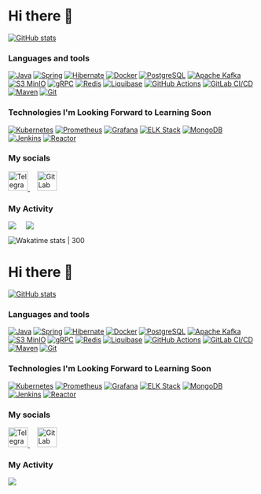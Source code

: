 # Hi there 👋
[![GitHub stats](https://github-readme-stats.vercel.app/api?username=ryzendee&count_private=true&show_icons=true&theme=github_dark&hide_border=true&show=prs_merged_percentage#gh-dark-mode-only)](https://github.com/anuraghazra/github-readme-stats)


### Languages and tools
[![Java](https://img.shields.io/badge/java-161b22?style=for-the-badge&logo=java)](https://www.java.com/)
[![Spring](https://img.shields.io/badge/spring-161b22?style=for-the-badge&logo=spring)](https://spring.io/)
[![Hibernate](https://img.shields.io/badge/hibernate-161b22?style=for-the-badge&logo=hibernate)](https://hibernate.org/)
[![Docker](https://img.shields.io/badge/docker-161b22?style=for-the-badge&logo=docker)](https://www.docker.com/)
[![PostgreSQL](https://img.shields.io/badge/postgresql-161b22?style=for-the-badge&logo=postgresql)](https://www.postgresql.org/)
[![Apache Kafka](https://img.shields.io/badge/apache%20kafka-161b22?style=for-the-badge&logo=apachekafka)](https://kafka.apache.org/)
[![S3 MinIO](https://img.shields.io/badge/minio-161b22?style=for-the-badge&logo=minio)](https://min.io/)
[![gRPC](https://img.shields.io/badge/gRPC-161b22?style=for-the-badge&logo=google)](https://grpc.io/)
[![Redis](https://img.shields.io/badge/redis-161b22?style=for-the-badge&logo=redis)](https://redis.io/)
[![Liquibase](https://img.shields.io/badge/liquibase-161b22?style=for-the-badge&logo=liquibase)](https://www.liquibase.org/)
[![GitHub Actions](https://img.shields.io/badge/github%20actions-161b22?style=for-the-badge&logo=github)](https://github.com/features/actions)
[![GitLab CI/CD](https://img.shields.io/badge/gitlab%20ci%2Fcd-161b22?style=for-the-badge&logo=gitlab)](https://about.gitlab.com/)
[![Maven](https://img.shields.io/badge/maven-161b22?style=for-the-badge&logo=apachemaven)](https://maven.apache.org/)
[![Git](https://img.shields.io/badge/git-161b22?style=for-the-badge&logo=git)](https://git-scm.com/)


### Technologies I'm Looking Forward to Learning Soon
[![Kubernetes](https://img.shields.io/badge/kubernetes-161b22?style=for-the-badge&logo=kubernetes)](https://kubernetes.io/)
[![Prometheus](https://img.shields.io/badge/prometheus-161b22?style=for-the-badge&logo=prometheus)](https://prometheus.io/)
[![Grafana](https://img.shields.io/badge/grafana-161b22?style=for-the-badge&logo=grafana)](https://grafana.com/)
[![ELK Stack](https://img.shields.io/badge/elk%20stack-161b22?style=for-the-badge&logo=elastic)](https://www.elastic.co/)
[![MongoDB](https://img.shields.io/badge/mongodb-161b22?style=for-the-badge&logo=mongodb)](https://www.mongodb.com/)
[![Jenkins](https://img.shields.io/badge/jenkins-161b22?style=for-the-badge&logo=jenkins)](https://www.jenkins.io/)
[![Reactor](https://img.shields.io/badge/reactor-161b22?style=for-the-badge&logo=react)](https://projectreactor.io/)


### My socials
  <a href="https://t.me/ryze177">
    <img src="https://www.svgrepo.com/show/354443/telegram.svg" alt="Telegram Badge" width="40" height="40"/>
  </a>
  <a href="https://gitlab.com/ryzendee17" style="margin-left: 15px;">
  <img src="https://www.svgrepo.com/show/448226/gitlab.svg" alt="GitLab Badge" width="40" height="40"/>
</a>


### My Activity
<div style="display: flex; gap: 20px;">
  <img src="http://github-profile-summary-cards.vercel.app/api/cards/profile-details?username=ryzendee&theme=github"/>
  <img src="http://github-profile-summary-cards.vercel.app/api/cards/stats?username=ryzendee&theme=github"/>
</div>

![Wakatime stats | 300](https://github-readme-stats.vercel.app/api/wakatime?username=ryze177&theme=github_dark&layout=compact&langs_count=6&hide_border=true&hide=HTML,YAML,HTTP%20Request,Markdown,XML)


# Hi there 👋
[![GitHub stats](https://github-readme-stats.vercel.app/api?username=ryzendee&count_private=true&show_icons=true&theme=github_dark&hide_border=true&show=prs_merged_percentage#gh-dark-mode-only)](https://github.com/anuraghazra/github-readme-stats)


### Languages and tools
[![Java](https://img.shields.io/badge/java-161b22?style=for-the-badge&logo=java)](https://www.java.com/)
[![Spring](https://img.shields.io/badge/spring-161b22?style=for-the-badge&logo=spring)](https://spring.io/)
[![Hibernate](https://img.shields.io/badge/hibernate-161b22?style=for-the-badge&logo=hibernate)](https://hibernate.org/)
[![Docker](https://img.shields.io/badge/docker-161b22?style=for-the-badge&logo=docker)](https://www.docker.com/)
[![PostgreSQL](https://img.shields.io/badge/postgresql-161b22?style=for-the-badge&logo=postgresql)](https://www.postgresql.org/)
[![Apache Kafka](https://img.shields.io/badge/apache%20kafka-161b22?style=for-the-badge&logo=apachekafka)](https://kafka.apache.org/)
[![S3 MinIO](https://img.shields.io/badge/minio-161b22?style=for-the-badge&logo=minio)](https://min.io/)
[![gRPC](https://img.shields.io/badge/gRPC-161b22?style=for-the-badge&logo=google)](https://grpc.io/)
[![Redis](https://img.shields.io/badge/redis-161b22?style=for-the-badge&logo=redis)](https://redis.io/)
[![Liquibase](https://img.shields.io/badge/liquibase-161b22?style=for-the-badge&logo=liquibase)](https://www.liquibase.org/)
[![GitHub Actions](https://img.shields.io/badge/github%20actions-161b22?style=for-the-badge&logo=github)](https://github.com/features/actions)
[![GitLab CI/CD](https://img.shields.io/badge/gitlab%20ci%2Fcd-161b22?style=for-the-badge&logo=gitlab)](https://about.gitlab.com/)
[![Maven](https://img.shields.io/badge/maven-161b22?style=for-the-badge&logo=apachemaven)](https://maven.apache.org/)
[![Git](https://img.shields.io/badge/git-161b22?style=for-the-badge&logo=git)](https://git-scm.com/)


### Technologies I'm Looking Forward to Learning Soon
[![Kubernetes](https://img.shields.io/badge/kubernetes-161b22?style=for-the-badge&logo=kubernetes)](https://kubernetes.io/)
[![Prometheus](https://img.shields.io/badge/prometheus-161b22?style=for-the-badge&logo=prometheus)](https://prometheus.io/)
[![Grafana](https://img.shields.io/badge/grafana-161b22?style=for-the-badge&logo=grafana)](https://grafana.com/)
[![ELK Stack](https://img.shields.io/badge/elk%20stack-161b22?style=for-the-badge&logo=elastic)](https://www.elastic.co/)
[![MongoDB](https://img.shields.io/badge/mongodb-161b22?style=for-the-badge&logo=mongodb)](https://www.mongodb.com/)
[![Jenkins](https://img.shields.io/badge/jenkins-161b22?style=for-the-badge&logo=jenkins)](https://www.jenkins.io/)
[![Reactor](https://img.shields.io/badge/reactor-161b22?style=for-the-badge&logo=react)](https://projectreactor.io/)


### My socials
  <a href="https://t.me/ryze177">
    <img src="https://www.svgrepo.com/show/354443/telegram.svg" alt="Telegram Badge" width="40" height="40"/>
  </a>
  <a href="https://gitlab.com/ryzendee17" style="margin-left: 15px;">
  <img src="https://www.svgrepo.com/show/448226/gitlab.svg" alt="GitLab Badge" width="40" height="40"/>
</a>


### My Activity
<div style="display: flex; gap: 20px;">
  <img src="http://github-profile-summary-cards.vercel.app/api/cards/profile-details?username=ryzendee&theme=github"/>
</div>







